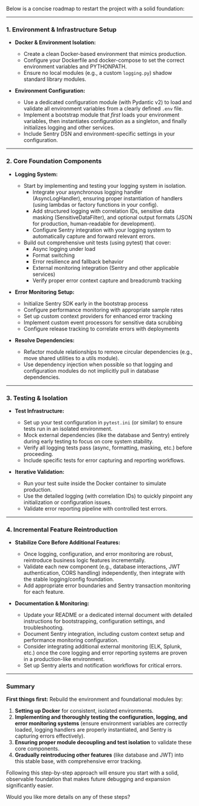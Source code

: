 Below is a concise roadmap to restart the project with a solid foundation:

---

### **1. Environment & Infrastructure Setup**

- **Docker & Environment Isolation:**
  - Create a clean Docker-based environment that mimics production.
  - Configure your Dockerfile and docker-compose to set the correct environment variables and PYTHONPATH.
  - Ensure no local modules (e.g., a custom `logging.py`) shadow standard library modules.

- **Environment Configuration:**
  - Use a dedicated configuration module (with Pydantic v2) to load and validate all environment variables from a clearly defined `.env` file.
  - Implement a bootstrap module that *first* loads your environment variables, then instantiates configuration as a singleton, and finally initializes logging and other services.
  - Include Sentry DSN and environment-specific settings in your configuration.

---

### **2. Core Foundation Components**

- **Logging System:**
  - Start by implementing and testing your logging system in isolation.
    - Integrate your asynchronous logging handler (AsyncLogHandler), ensuring proper instantiation of handlers (using lambdas or factory functions in your config).
    - Add structured logging with correlation IDs, sensitive data masking (SensitiveDataFilter), and optional output formats (JSON for production, human-readable for development).
    - Configure Sentry integration with your logging system to automatically capture and forward relevant errors.
  - Build out comprehensive unit tests (using pytest) that cover:
    - Async logging under load
    - Format switching
    - Error resilience and fallback behavior
    - External monitoring integration (Sentry and other applicable services)
    - Verify proper error context capture and breadcrumb tracking

- **Error Monitoring Setup:**
  - Initialize Sentry SDK early in the bootstrap process
  - Configure performance monitoring with appropriate sample rates
  - Set up custom context providers for enhanced error tracking
  - Implement custom event processors for sensitive data scrubbing
  - Configure release tracking to correlate errors with deployments

- **Resolve Dependencies:**
  - Refactor module relationships to remove circular dependencies (e.g., move shared utilities to a utils module).
  - Use dependency injection when possible so that logging and configuration modules do not implicitly pull in database dependencies.

---

### **3. Testing & Isolation**

- **Test Infrastructure:**
  - Set up your test configuration in `pytest.ini` (or similar) to ensure tests run in an isolated environment.
  - Mock external dependencies (like the database and Sentry) entirely during early testing to focus on core system stability.
  - Verify all logging tests pass (async, formatting, masking, etc.) before proceeding.
  - Include specific tests for error capturing and reporting workflows.

- **Iterative Validation:**
  - Run your test suite inside the Docker container to simulate production.
  - Use the detailed logging (with correlation IDs) to quickly pinpoint any initialization or configuration issues.
  - Validate error reporting pipeline with controlled test errors.

---

### **4. Incremental Feature Reintroduction**

- **Stabilize Core Before Additional Features:**
  - Once logging, configuration, and error monitoring are robust, reintroduce business logic features incrementally.
  - Validate each new component (e.g., database interactions, JWT authentication, CORS handling) independently, then integrate with the stable logging/config foundation.
  - Add appropriate error boundaries and Sentry transaction monitoring for each feature.

- **Documentation & Monitoring:**
  - Update your README or a dedicated internal document with detailed instructions for bootstrapping, configuration settings, and troubleshooting.
  - Document Sentry integration, including custom context setup and performance monitoring configuration.
  - Consider integrating additional external monitoring (ELK, Splunk, etc.) once the core logging and error reporting systems are proven in a production-like environment.
  - Set up Sentry alerts and notification workflows for critical errors.

---

### **Summary**

**First things first:** Rebuild the environment and foundational modules by:

1. **Setting up Docker** for consistent, isolated environments.
2. **Implementing and thoroughly testing the configuration, logging, and error monitoring systems** (ensure environment variables are correctly loaded, logging handlers are properly instantiated, and Sentry is capturing errors effectively).
3. **Ensuring proper module decoupling and test isolation** to validate these core components.
4. **Gradually reintroducing other features** (like database and JWT) into this stable base, with comprehensive error tracking.

Following this step-by-step approach will ensure you start with a solid, observable foundation that makes future debugging and expansion significantly easier.

Would you like more details on any of these steps?
